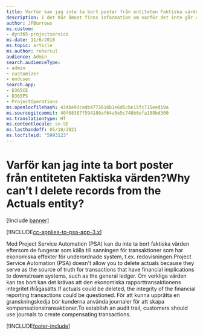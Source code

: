 ```yaml
---
title: Varför kan jag inte ta bort poster från entiteten Faktiska värden?
description: I det här ämnet finns information om varför det inte går att ta bort poster från entiteten verkliga värden.
author: JPBurrows
ms.custom:
- dyn365-projectservice
ms.date: 11/6/2018
ms.topic: article
ms.author: ruhercul
audience: Admin
search.audienceType:
- admin
- customizer
- enduser
search.app:
- D365CE
- D365PS
- ProjectOperations
ms.openlocfilehash: 434be93cedb4772616b1e6d5cbe15fc715eed19a
ms.sourcegitcommit: 40f68387f594180af64a5e5c748b6efa188bd300
ms.translationtype: HT
ms.contentlocale: sv-SE
ms.lasthandoff: 05/10/2021
ms.locfileid: "5993123"
---
```

# <a name="why-cant-i-delete-records-from-the-actuals-entity"></a><span data-ttu-id="a5952-103">Varför kan jag inte ta bort poster från entiteten Faktiska värden?</span><span class="sxs-lookup"><span data-stu-id="a5952-103">Why can’t I delete records from the Actuals entity?</span></span>

[!include [banner](../includes/psa-now-project-operations.md)]

[!INCLUDE[cc-applies-to-psa-app-3.x](../includes/cc-applies-to-psa-app-3x.md)]

<span data-ttu-id="a5952-104">Med Project Service Automation (PSA) kan du inte ta bort faktiska värden eftersom de fungerar som källa till sanningen för transaktioner som har ekonomiska effekter för underordnade system, t.ex. redovisningen.</span><span class="sxs-lookup"><span data-stu-id="a5952-104">Project Service Automation (PSA) doesn't allow you to delete actuals because they serve as the source of truth for transactions that have financial implications to downstream systems, such as the general ledger.</span></span> <span data-ttu-id="a5952-105">Om verkliga värden kan tas bort kan det krävas att den ekonomiska rapporttransaktionens integritet ifrågasätts.</span><span class="sxs-lookup"><span data-stu-id="a5952-105">If actuals could be deleted, the integrity of the financial reporting transactions could be questioned.</span></span> <span data-ttu-id="a5952-106">För att kunna upprätta en granskningskedja bör kunderna använda journaler för att skapa kompensationstransaktioner.</span><span class="sxs-lookup"><span data-stu-id="a5952-106">To establish an audit trail, customers should use journals to create compensating transactions.</span></span>



[!INCLUDE[footer-include](../includes/footer-banner.md)]